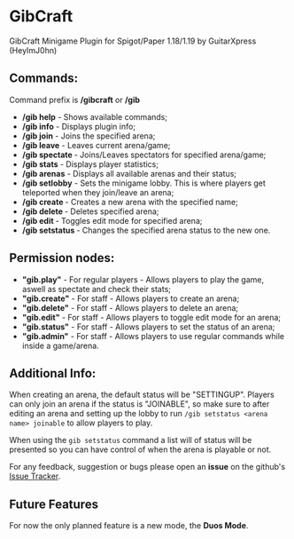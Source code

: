 # GibCraft
GibCraft Minigame Plugin for Spigot/Paper 1.18/1.19 by GuitarXpress (HeyImJ0hn)

## Commands:
Command prefix is **/gibcraft** or **/gib**
- **/gib help** - Shows available commands;
- **/gib info** - Displays plugin info;
- **/gib join** - Joins the specified arena;
- **/gib leave** - Leaves current arena/game;
- **/gib spectate <arena>** - Joins/Leaves spectators for specified arena/game;
- **/gib stats** - Displays player statistics;
- **/gib arenas** - Displays all available arenas and their status;
- **/gib setlobby** - Sets the minigame lobby. This is where players get teleported when they join/leave an arena;
- **/gib create <name>** - Creates a new arena with the specified name;
- **/gib delete <arena>** - Deletes specified arena;
- **/gib edit <arena>** - Toggles edit mode for specified arena;
- **/gib setstatus <arena> <status>** - Changes the specified arena status to the new one.

## Permission nodes:
- **"gib.play"** - For regular players - Allows players to play the game, aswell as spectate and check their stats;
- **"gib.create"** - For staff - Allows players to create an arena;
- **"gib.delete"** - For staff - Allows players to delete an arena;
- **"gib.edit"** - For staff - Allows players to toggle edit mode for an arena;
- **"gib.status"** - For staff - Allows players to set the status of an arena;
- **"gib.admin"** - For staff - Allows players to use regular commands while inside a game/arena.

## Additional Info:
When creating an arena, the default status will be "SETTINGUP". Players can only join an arena if the status is "JOINABLE", so make sure to after editing an arena and setting up the lobby to run `/gib setstatus <arena name> joinable` to allow players to play.

When using the `gib setstatus` command a list will of status will be presented so you can have control of when the arena is playable or not.

For any feedback, suggestion or bugs please open an **issue** on the github's [Issue Tracker](https://github.com/HeyImJ0hn/GibCraft/issues).

## Future Features
For now the only planned feature is a new mode, the **Duos Mode**.